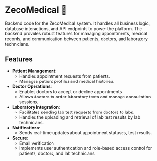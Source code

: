 # ZecoMedical 🏥
Backend code for the ZecoMedical system. It handles all business logic, database interactions, and API endpoints to power the platform. The backend provides robust features for managing appointments, medical records, and communication between patients, doctors, and laboratory technicians.

## Features

- **Patient Management**:
    - Handles appointment requests from patients.
    - Manages patient profiles and medical histories.
- **Doctor Operations**:
    - Enables doctors to accept or decline appointments.
    - Allows doctors to order laboratory tests and manage consultation sessions.
- **Laboratory Integration**:
    - Facilitates sending lab test requests from doctors to labs.
    - Handles the uploading and retrieval of lab test results by lab technicians.
- **Notifications**:
    - Sends real-time updates about appointment statuses, test results.
- **Secure**: 
    - Email verification 
    - Implements user authentication and role-based access control for patients, doctors, and lab technicians
